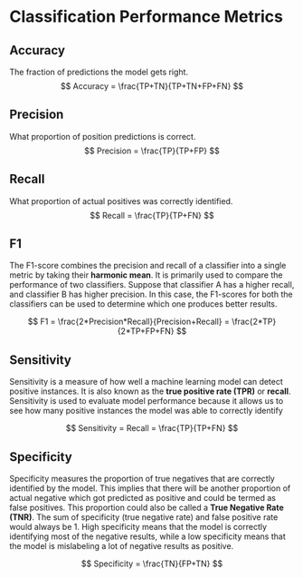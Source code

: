 # Classification Performance Metrics

## Accuracy
The fraction of predictions the model gets right.
$$
Accuracy = \frac{TP+TN}{TP+TN+FP+FN}
$$

## Precision
What proportion of position predictions is correct.
$$
Precision = \frac{TP}{TP+FP}
$$

## Recall
What proportion of actual positives was correctly identified.
$$
Recall = \frac{TP}{TP+FN}
$$

## F1
The F1-score combines the precision and recall of a classifier into a single metric by taking their **harmonic mean**. It is primarily used to compare the performance of two classifiers. Suppose that classifier A has a higher recall, and classifier B has higher precision. In this case, the F1-scores for both the classifiers can be used to determine which one produces better results.

$$
F1 = \frac{2*Precision*Recall}{Precision+Recall} = \frac{2*TP}{2*TP+FP+FN}
$$

## Sensitivity
Sensitivity is a measure of how well a machine learning model can detect positive instances. It is also known as the **true positive rate (TPR)** or **recall**. Sensitivity is used to evaluate model performance because it allows us to see how many positive instances the model was able to correctly identify

$$
Sensitivity = Recall = \frac{TP}{TP+FN}
$$

## Specificity
Specificity measures the proportion of true negatives that are correctly identified by the model. This implies that there will be another proportion of actual negative which got predicted as positive and could be termed as false positives. This proportion could also be called a **True Negative Rate (TNR)**. The sum of specificity (true negative rate) and false positive rate would always be 1. High specificity means that the model is correctly identifying most of the negative results, while a low specificity means that the model is mislabeling a lot of negative results as positive.

$$
Specificity = \frac{TN}{FP+TN}
$$
